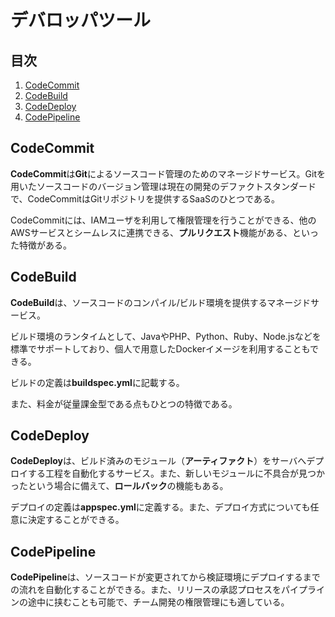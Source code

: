 # デバロッパツール


## 目次

1. [CodeCommit](#codecommit)
1. [CodeBuild](#codebuild)
1. [CodeDeploy](#codedeploy)
1. [CodePipeline](#codepipeline)


## CodeCommit

**CodeCommit**は**Git**によるソースコード管理のためのマネージドサービス。Gitを用いたソースコードのバージョン管理は現在の開発のデファクトスタンダードで、CodeCommitはGitリポジトリを提供するSaaSのひとつである。

CodeCommitには、IAMユーザを利用して権限管理を行うことができる、他のAWSサービスとシームレスに連携できる、**プルリクエスト**機能がある、といった特徴がある。


## CodeBuild

**CodeBuild**は、ソースコードのコンパイル/ビルド環境を提供するマネージドサービス。

ビルド環境のランタイムとして、JavaやPHP、Python、Ruby、Node.jsなどを標準でサポートしており、個人で用意したDockerイメージを利用することもできる。

ビルドの定義は**buildspec.yml**に記載する。

また、料金が従量課金型である点もひとつの特徴である。


## CodeDeploy

**CodeDeploy**は、ビルド済みのモジュール（**アーティファクト**）をサーバへデプロイする工程を自動化するサービス。また、新しいモジュールに不具合が見つかったという場合に備えて、**ロールバック**の機能もある。

デプロイの定義は**appspec.yml**に定義する。また、デプロイ方式についても任意に決定することができる。


## CodePipeline

**CodePipeline**は、ソースコードが変更されてから検証環境にデプロイするまでの流れを自動化することができる。また、リリースの承認プロセスをパイプラインの途中に挟むことも可能で、チーム開発の権限管理にも適している。
